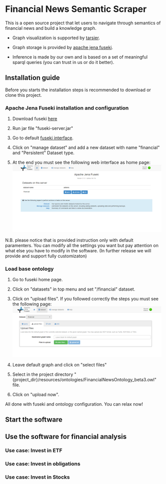 # Financial News Semantic Scraper
This is a open source project that let users to navigate through semantics of financial news and build a knowledge graph.

- Graph visualization is supported by [tarsier](https://github.com/desmovalvo/tarsier/tree/master).

- Graph storage is provided by [apache jena fuseki](https://jena.apache.org/index.html).

- Inference is made by our own and is based on a set of meaningful sparql queries (you can trust in us or do it better).

## Installation guide

Before you starts the installation steps is recommended to download or clone this project. 

### Apache Jena Fuseki installation and configuration

1. Download fuseki [here](https://jena.apache.org/download/index.cgi)

2. Run jar file "fuseki-server.jar"

3. Go to default [fuseki interface](http://localhost:3030).

4. Click on "manage dataset" and add a new dataset with name "financial" and "Persistent" Dataset type.

5. At the end you must see the following web interface as home page:
![Home Page](./doc/imgs/fuseki_home.png)

N.B. please notice that is provided instruction only with default paramenters. You can modify all the settings you want but pay attention on what else you have to modify in the software. (In further release we will provide and support fully customizaton)

### Load base ontology

1. Go to fuseki home page.

2. Click on "datasets" in top menu and set "/financial" dataset.

3. Click on "upload files".
If you followed correctly the steps you must see the following page:
![upload_file_page](./doc/imgs/upload_file_page.png)

4. Leave default graph and click on "select files"

5. Select in the project directory "{project_dir}/resources/ontologies/FinancialNewsOntology_beta3.owl" file.

6. Click on "upload now".

All done with fuseki and ontology configuration. You can relax now!

## Start the software

## Use the software for financial analysis

### Use case: Invest in ETF

### Use case: Invest in obligations

### Use case: Invest in Stocks

